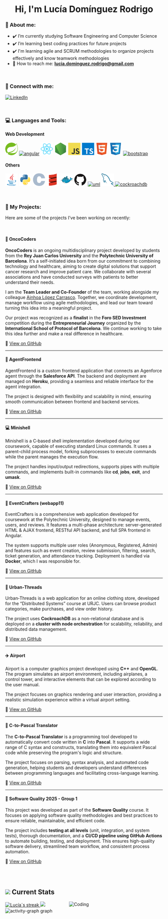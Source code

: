 <h1 align="center">Hi, I'm Lucía Domínguez Rodrigo</h1>

<h3 align="left">🙋 About me:</h3>

- ✔️ I’m currently studying Software Engineering and Computer Science  
- ✔️ I’m learning best coding practices for future projects  
- ✔️ I'm learning agile and SCRUM methodologies to organize projects effectively and know teamwork methodologies  
- 📧 How to reach me: **lucia.dominguez.rodrigo@gmail.com**

<br>

<h3 align="left">🔎 Connect with me:</h3>
<p align="left">
    <a href="https://www.linkedin.com/in/luc%C3%ADa-dom%C3%ADnguez-rodrigo-418321289/" target="_blank">
        <img src="https://cdn.jsdelivr.net/gh/simple-icons/simple-icons/icons/linkedin.svg" alt="LinkedIn" width="35" height="35" style="margin-right: 10px;" />
    </a>
</p>


<br>

<h3 align="left">💻 Languages and Tools:</h3>

<h4 align="left">Web Development</h4>
<p align="left">
    <a href="https://spring.io" target="_blank"><img src="https://github.com/devicons/devicon/blob/master/icons/spring/spring-original.svg" alt="spring" width="40" height="40" /></a>
    <a href="https://angular.io" target="_blank"><img src="https://github.com/angular/angular/blob/main/adev/src/assets/images/press-kit/angular_icon_gradient.gif" alt="angular" width="40" height="40" /></a>
    <a href="https://reactjs.org" target="_blank"><img src="https://raw.githubusercontent.com/devicons/devicon/master/icons/react/react-original.svg" alt="react" width="40" height="40" /></a>
    <a href="https://nodejs.org" target="_blank"><img src="https://github.com/devicons/devicon/blob/master/icons/nodejs/nodejs-original.svg" alt="nodejs" width="40" height="40" /></a>
    <a href="https://developer.mozilla.org/en-US/docs/Web/JavaScript" target="_blank"><img src="https://github.com/devicons/devicon/blob/master/icons/javascript/javascript-original.svg" alt="javascript" width="40" height="40" /></a>
    <a href="https://www.typescriptlang.org" target="_blank"><img src="https://github.com/devicons/devicon/blob/master/icons/typescript/typescript-original.svg" alt="typescript" width="40" height="40" /></a>
    <a href="https://www.w3.org/html/" target="_blank"><img src="https://github.com/devicons/devicon/blob/master/icons/html5/html5-original.svg" alt="html5" width="40" height="40" /></a>
    <a href="https://www.w3schools.com/css/" target="_blank"><img src="https://github.com/devicons/devicon/blob/master/icons/css3/css3-original.svg" alt="css3" width="40" height="40" /></a>
    <a href="https://getbootstrap.com/" target="_blank"><img src="https://getbootstrap.com/docs/5.3/assets/brand/bootstrap-logo-shadow.png" alt="bootstrap" width="40" height="40" /></a>
</p>

<h4 align="left">Others</h4>
<p align="left">
    <a href="https://www.java.com" target="_blank"><img src="https://github.com/devicons/devicon/blob/master/icons/java/java-original.svg" alt="java" width="40" height="40" /></a>
    <a href="https://www.python.org" target="_blank"><img src="https://github.com/devicons/devicon/blob/master/icons/python/python-original.svg" alt="python" width="40" height="40" /></a>
    <a href="https://isocpp.org" target="_blank"><img src="https://github.com/devicons/devicon/blob/master/icons/c/c-original.svg" alt="c" width="40" height="40" /></a>
    <a href="https://www.scala-lang.org/" target="_blank"><img src="https://raw.githubusercontent.com/devicons/devicon/master/icons/scala/scala-original.svg" alt="scala" width="40" height="40" /></a>
    <a href="https://www.docker.com" target="_blank"><img src="https://github.com/devicons/devicon/blob/master/icons/docker/docker-original.svg" alt="docker" width="40" height="40" /></a>
    <a href="https://github.com" target="_blank"><img src="https://github.com/devicons/devicon/blob/master/icons/github/github-original.svg" alt="github" width="40" height="40" /></a>
    <a href="http://www.uml.org" target="_blank"><img src="https://user-images.githubusercontent.com/117299908/217129798-db6b374a-8805-498f-b168-184479f0a071.png" alt="uml" width="40" height="40" /></a>
    <a href="https://www.mysql.com/" target="_blank">
  <img src="https://github.com/devicons/devicon/blob/master/icons/mysql/mysql-original.svg" alt="mysql" width="40" height="40" />
</a>
    <a href="https://www.cockroachlabs.com/" target="_blank">
  <img src="https://encrypted-tbn0.gstatic.com/images?q=tbn:ANd9GcSDuiLpONeaMpYlGiAXBahj6hneSfqalpmRvg&s" 
       alt="cockroachdb" width="40" height="40" />
</a>

</p>

<br>

<h3 align="left">📁 My Projects:</h3>
<p align="left">
  Here are some of the projects I’ve been working on recently:
</p>

<br>

<h4 align="left">🧬 OncoCoders</h4>
<p align="left">
  <b>OncoCoders</b> is an ongoing multidisciplinary project developed by students from the <b>Rey Juan Carlos University</b> and the <b>Polytechnic University of Barcelona</b>.  
  It’s a self-initiated idea born from our commitment to combining technology and healthcare, aiming to create digital solutions that support cancer research and improve patient care.  
  We collaborate with several associations and have conducted surveys with patients to better understand their needs.
</p>
<p align="left">
  I am the <b>Team Leader and Co-Founder</b> of the team, working alongside my colleague <a href="https://github.com/Alopeeez04">Ainhoa López Carrasco</a>.  
  Together, we coordinate development, manage workflow using agile methodologies, and lead our team toward turning this idea into a meaningful project.
</p>
<p align="left">
  Our project was recognized as a <b>finalist</b> in the <b>Foro SED Investment</b> competition during the <b>Entrepreneurial Journey</b> organized by the <b>International School of Protocol of Barcelona</b>.  
  We continue working to take this idea further and make a real difference in healthcare.
</p>
<p align="left">
  🔗 <a href="https://github.com/LuciaDominguezRodrigo/OncoCoders" target="_blank">View on GitHub</a>
</p>

<hr>

<h4 align="left">🔧 AgentFrontend</h4>
<p align="left">
  AgentFrontend is a custom frontend application that connects an Agenforce agent through the <b>Salesforce API</b>.  
  The backend and deployment are managed on <b>Heroku</b>, providing a seamless and reliable interface for the agent integration.
</p>
<p align="left">
  The project is designed with flexibility and scalability in mind, ensuring smooth communication between frontend and backend services.
</p>
<p align="left">
  🔗 <a href="https://github.com/LuciaDominguezRodrigo/agentfrontend" target="_blank">View on GitHub</a>
</p>

<hr>

<h4 align="left">💻 Minishell</h4>
<p align="left">
  Minishell is a C‑based shell implementation developed during our coursework, capable of executing standard Linux commands.  
  It uses a parent-child process model, forking subprocesses to execute commands while the parent manages the execution flow.
</p>
<p align="left">
  The project handles input/output redirections, supports pipes with multiple commands, and implements built-in commands like <b>cd</b>, <b>jobs</b>, <b>exit</b>, and <b>umask</b>.
</p>
<p align="left">
  🔗 <a href="https://github.com/MarJ03/Minishell" target="_blank">View on GitHub</a>
</p>

<hr>

<h4 align="left">📅 EventCrafters (webapp11)</h4>
<p align="left">
  EventCrafters is a comprehensive web application developed for coursework at the Polytechnic University, designed to manage events, users, and reviews.  
  It features a multi-phase architecture: server-generated HTML & AJAX frontend, RESTful API backend, and full SPA frontend in Angular.
</p>
<p align="left">
  The system supports multiple user roles (Anonymous, Registered, Admin) and features such as event creation, review submission, filtering, search, ticket generation, and attendance tracking.  
  Deployment is handled via <b>Docker</b>, which I was responsible for.
</p>
<p align="left">
  🔗 <a href="https://github.com/CodeURJC-DAW-2023-24/webapp11" target="_blank">View on GitHub</a>
</p>

<hr>

<h4 align="left">🧵 Urban‑Threads</h4>
<p align="left">
  Urban‑Threads is a web application for an online clothing store, developed for the “Distributed Systems” course at URJC.  
  Users can browse product categories, make purchases, and view order history.
</p>
<p align="left">
  The project uses <b>CockroachDB</b> as a non-relational database and is deployed on a <b>cluster with node orchestration</b> for scalability, reliability, and distributed data management.
</p>
<p align="left">
  🔗 <a href="https://github.com/LuciaDominguezRodrigo/Urban-Threads" target="_blank">View on GitHub</a>
</p>

<hr>

<h4 align="left">✈️ Airport</h4>
<p align="left">
  Airport is a computer graphics project developed using <b>C++</b> and <b>OpenGL</b>.  
  The program simulates an airport environment, including airplanes, a control tower, and interactive elements that can be explored according to the user manual.
</p>
<p align="left">
  The project focuses on graphics rendering and user interaction, providing a realistic simulation experience within a virtual airport setting.
</p>
<p align="left">
  🔗 <a href="https://github.com/LuciaDominguezRodrigo/Airport" target="_blank">View on GitHub</a>
</p>

<hr>

<h4 align="left">🔄 C-to-Pascal Translator</h4>
<p align="left">
  The <b>C-to-Pascal Translator</b> is a programming tool developed to automatically convert code written in <b>C</b> into <b>Pascal</b>.  
  It supports a wide range of C syntax and constructs, translating them into equivalent Pascal code while preserving the program's logic and structure.
</p>

<p align="left">
  The project focuses on parsing, syntax analysis, and automated code generation, helping students and developers understand differences between programming languages and facilitating cross-language learning.
</p>

<p align="left">
  🔗 <a href="https://github.com/LuciaDominguezRodrigo/C-to-Pascal-Translator" target="_blank">View on GitHub</a>
</p>

<hr>

<h4 align="left">🧪 Software Quality 2025 - Group 1</h4>
<p align="left">
  This project was developed as part of the <b>Software Quality</b> course.  
  It focuses on applying software quality methodologies and best practices to ensure reliable, maintainable, and efficient code.
</p>

<p align="left">
  The project includes <b>testing at all levels</b> (unit, integration, and system tests), thorough documentation, and a <b>CI/CD pipeline using GitHub Actions</b> to automate building, testing, and deployment.  
  This ensures high-quality software delivery, streamlined team workflow, and consistent process automation.
</p>

<p align="left">
  🔗 <a href="https://github.com/MarJ03/calidad-software-2025-grupo-1" target="_blank">View on GitHub</a>
</p>


<br>

<!-- Current Stats card -->
<br>
<h2><img src="https://media.giphy.com/media/iY8CRBdQXODJSCERIr/giphy.gif" width="30px"> Current Stats</h2>

<img align="right" alt="Coding" width="300" src="https://cdn.dribbble.com/users/1277312/screenshots/14733298/media/39b1045e593737587dd60e42c8422d1f.gif" >

<div>
  <a href="https://github.com/LuciaDominguezRodrigo">
    <img alt="Lucía´s streak" src="https://github-readme-streak-stats-9m8ugfa77-denvercoder1.vercel.app/?user=LuciaDominguezRodrigo&theme=merko&border_radius=0&card_width=417&card_height=194&background=0D1017&fire=E8EDF3&currStreakNum=E8EDF3&sideNums=E8EDF3&currStreakLabel=E8EDF3&sideLabels=E8EDF3F0&dates=E8EDF3D5&ring=E8EDF3F0&card_width=400&card_height=195"/>
  </a>
  <a href="https://github.com/LuciaDominguezRodrigo">
    <img src="https://github-readme-stats.vercel.app/api?username=LuciaDominguezRodrigo&show_icons=true&bg_color=0D1017&border_radius=0&text_color=E8EDF3D5&title_color=E8EDF3&icon_color=E8EDF3&hide_border=false&card_width=414&card_height=195"/>
  </a>
</div>

<img src="https://github-readme-activity-graph.vercel.app/graph?username=LuciaDominguezRodrigo&radius=16&theme=merko&area=true&order=5&hide_border=false&hide_title=false" height="300" alt="activity-graph graph" align="center"/>
